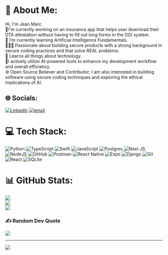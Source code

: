 # 💫 About Me:
Hi, I'm Jean Marc<br>🔭I'm currently working on an insurance app that helps user download their DTA attestation without having to fill out long forms in the DGI system.<br>🌱 I’m currently learning Artificial Intelligence Fundamentals.<br>👷🏾‍♂️ Passionate about building secure products with a strong background in secure coding practices and that solve REAL problems.<br>📖 Learns all things about technology.<br>🌱I actively utilize AI-powered tools to enhance my development workflow and overall efficiency.<br>⚙️ Open Source Believer and Contributor; I am also interested in building software using secure coding techniques and exploring the ethical implications of AI.


## 🌐 Socials:
[![LinkedIn](https://img.shields.io/badge/LinkedIn-%230077B5.svg?logo=linkedin&logoColor=white)](https://linkedin.com/in/https://www.linkedin.com/in/nyong-marc-7ba00327b/) [![email](https://img.shields.io/badge/Email-D14836?logo=gmail&logoColor=white)](mailto:Nyongjean33@gmail.com) 

# 💻 Tech Stack:
![Python](https://img.shields.io/badge/python-3670A0?style=for-the-badge&logo=python&logoColor=ffdd54) ![TypeScript](https://img.shields.io/badge/typescript-%23007ACC.svg?style=for-the-badge&logo=typescript&logoColor=white) ![Swift](https://img.shields.io/badge/swift-F54A2A?style=for-the-badge&logo=swift&logoColor=white) ![JavaScript](https://img.shields.io/badge/javascript-%23323330.svg?style=for-the-badge&logo=javascript&logoColor=%23F7DF1E) ![Postgres](https://img.shields.io/badge/postgres-%23316192.svg?style=for-the-badge&logo=postgresql&logoColor=white) ![Next JS](https://img.shields.io/badge/Next-black?style=for-the-badge&logo=next.js&logoColor=white) ![NodeJS](https://img.shields.io/badge/node.js-6DA55F?style=for-the-badge&logo=node.js&logoColor=white) ![GitHub](https://img.shields.io/badge/github-%23121011.svg?style=for-the-badge&logo=github&logoColor=white) ![Postman](https://img.shields.io/badge/Postman-FF6C37?style=for-the-badge&logo=postman&logoColor=white) ![React Native](https://img.shields.io/badge/react_native-%2320232a.svg?style=for-the-badge&logo=react&logoColor=%2361DAFB) ![Expo](https://img.shields.io/badge/expo-1C1E24?style=for-the-badge&logo=expo&logoColor=#D04A37) ![Django](https://img.shields.io/badge/django-%23092E20.svg?style=for-the-badge&logo=django&logoColor=white) ![Git](https://img.shields.io/badge/git-%23F05033.svg?style=for-the-badge&logo=git&logoColor=white) ![React](https://img.shields.io/badge/react-%2320232a.svg?style=for-the-badge&logo=react&logoColor=%2361DAFB) ![SQLite](https://img.shields.io/badge/sqlite-%2307405e.svg?style=for-the-badge&logo=sqlite&logoColor=white)
# 📊 GitHub Stats:
![](https://github-readme-stats.vercel.app/api?username=Nyong-jeanmarc&theme=dark&hide_border=false&include_all_commits=true&count_private=true)<br/>
![](https://nirzak-streak-stats.vercel.app/?user=Nyong-jeanmarc&theme=dark&hide_border=false)<br/>
![](https://github-readme-stats.vercel.app/api/top-langs/?username=Nyong-jeanmarc&theme=dark&hide_border=false&include_all_commits=true&count_private=true&layout=compact)

### ✍️ Random Dev Quote
![](https://quotes-github-readme.vercel.app/api?type=horizontal&theme=radical)

---
[![](https://visitcount.itsvg.in/api?id=Nyong-jeanmarc&icon=0&color=0)](https://visitcount.itsvg.in)

<!-- Proudly created with GPRM ( https://gprm.itsvg.in ) -->
